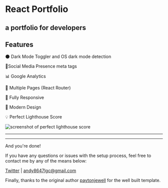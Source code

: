 # React Portfolio

## a portfolio for developers



## Features

🌑 Dark Mode Toggler and OS dark mode detection

📱Social Media Presence meta tags

📊 Google Analytics

📖 Multiple Pages (React Router)

📱 Fully Responsive

🎨 Modern Design

💡 Perfect Lighthouse Score

![screenshot of perfect lighthouse score](https://user-images.githubusercontent.com/18350557/179609620-847374a6-23e6-4432-b7a8-181d7d9bf026.png)

---


---

And you're done!

If you have any questions or issues with the setup process, feel free to contact me by any of the means below:

[Twitter](https://twitter.com/Andy8647L) | andy8647lgc@gmail.com

Finally, thanks to the original author [paytonjewell](https://github.com/paytonjewell) for the well built template.

